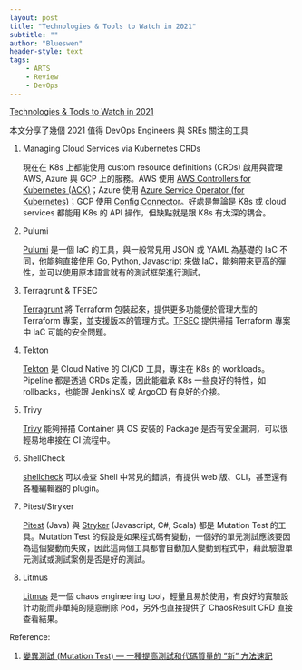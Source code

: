 ```yaml
---
layout: post
title: "Technologies & Tools to Watch in 2021"
subtitle: ""
author: "Blueswen"
header-style: text
tags:
    - ARTS
    - Review
    - DevOps
---
```


[Technologies & Tools to Watch in 2021](https://medium.com/dev-genius/technologies-tools-to-watch-in-2021-a216dfc30f25)

本文分享了幾個 2021 值得 DevOps Engineers 與 SREs 關注的工具

1. Managing Cloud Services via Kubernetes CRDs

    現在在 K8s 上都能使用 custom resource definitions (CRDs) 啟用與管理 AWS, Azure 與 GCP 上的服務。AWS 使用 [AWS Controllers for Kubernetes (ACK)](https://github.com/aws/aws-controllers-k8s)；Azure 使用 [Azure Service Operator (for Kubernetes)](https://github.com/Azure/azure-service-operator)；GCP 使用 [Config Connector](https://cloud.google.com/config-connector/docs/overview)。好處是無論是 K8s 或 cloud services 都能用 K8s 的 API 操作，但缺點就是跟 K8s 有太深的耦合。

2. Pulumi

   [Pulumi](https://www.pulumi.com/) 是一個 IaC 的工具，與一般常見用 JSON 或 YAML 為基礎的 IaC 不同，他能夠直接使用 Go, Python, Javascript 來做 IaC，能夠帶來更高的彈性，並可以使用原本語言就有的測試框架進行測試。

3. Terragrunt & TFSEC

   [Terragrunt](https://terragrunt.gruntwork.io/) 將 Terraform 包裝起來，提供更多功能便於管理大型的 Terraform 專案，並支援版本的管理方式。[TFSEC](https://github.com/tfsec/tfsec) 提供掃描 Terraform 專案中 IaC 可能的安全問題。

4. Tekton

   [Tekton](https://tekton.dev/) 是 Cloud Native 的 CI/CD 工具，專注在 K8s 的 workloads。Pipeline 都是透過 CRDs 定義，因此能繼承 K8s 一些良好的特性，如 rollbacks，也能跟 JenkinsX 或 ArgoCD 有良好的介接。

5. Trivy

   [Trivy](https://github.com/aquasecurity/trivy) 能夠掃描 Container 與 OS 安裝的 Package 是否有安全漏洞，可以很輕易地串接在 CI 流程中。

6. ShellCheck

   [shellcheck](https://github.com/koalaman/shellcheck) 可以檢查 Shell 中常見的錯誤，有提供 web 版、CLI，甚至還有各種編輯器的 plugin。

7. Pitest/Stryker

   [Pitest](http://pitest.org/) (Java) 與 [Stryker](https://stryker-mutator.io/) (Javascript, C#, Scala) 都是 Mutation Test 的工具。Mutation Test 的假設是如果程式碼有變動，一個好的單元測試應該要因為這個變動而失敗，因此這兩個工具都會自動加入變動到程式中，藉此驗證單元測試或測試案例是否是好的測試。

8. Litmus

   [Litmus](https://github.com/litmuschaos/litmus) 是一個 chaos engineering tool，輕量且易於使用，有良好的實驗設計功能而非單純的隨意刪除 Pod，另外也直接提供了 ChaosResult CRD 直接查看結果。

Reference:

1. [變異測試 (Mutation Test) — 一種提高測試和代碼質量的 ”新” 方法速記](https://medium.com/@loverjersey/%E8%AE%8A%E7%95%B0%E6%B8%AC%E8%A9%A6-mutation-test-%E4%B8%80%E7%A8%AE%E6%8F%90%E9%AB%98%E6%B8%AC%E8%A9%A6%E5%92%8C%E4%BB%A3%E7%A2%BC%E8%B3%AA%E9%87%8F%E7%9A%84-%E6%96%B0-%E6%96%B9%E6%B3%95%E9%80%9F%E8%A8%98-35bde79a5c7a)
